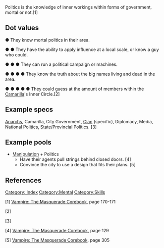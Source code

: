 Politics is the knowledge of inner workings within forms of government,
mortal or not.[1]

## Dot values

● They know mortal politics in their area.

● ● They have the ability to apply influence at a local scale, or know a
guy who could.

● ● ● They can run a political campaign or machines.

● ● ● ● They know the truth about the big names living and dead in the
area.

● ● ● ● ● They could guess at the amount of members within the
<a href="Camarilla" class="wikilink" title="Camarilla">Camarilla</a>'s
Inner Circle.[2]

## Example specs

<a href="Anarch" class="wikilink" title="Anarchs">Anarchs</a>,
Camarilla, City Government,
<a href="Clans" class="wikilink" title="Clan">Clan</a> (specific),
Diplomacy, Media, National Politics, State/Provincial Politics. [3]

## Example pools

- <a href="Manipulation" class="wikilink"
  title="Manipulation">Manipulation</a> + Politics
  - Have their agents pull strings behind closed doors. [4]
  - Convince the city to use a design that fits their plans. [5]

## References

<a href="Category:_Index" class="wikilink"
title="Category: Index">Category: Index</a>
<a href="Category:Mental" class="wikilink"
title="Category:Mental">Category:Mental</a>
<a href="Category:Skills" class="wikilink"
title="Category:Skills">Category:Skills</a>

[1] <a href="Vampire:_The_Masquerade_Corebook" class="wikilink"
title="Vampire: The Masquerade Corebook">Vampire: The Masquerade
Corebook</a>, page 170-171

[2]

[3]

[4] <a href="Vampire:_The_Masquerade_Corebook" class="wikilink"
title="Vampire: The Masquerade Corebook">Vampire: The Masquerade
Corebook</a>, page 129

[5] <a href="Vampire:_The_Masquerade_Corebook" class="wikilink"
title="Vampire: The Masquerade Corebook">Vampire: The Masquerade
Corebook</a>, page 305

